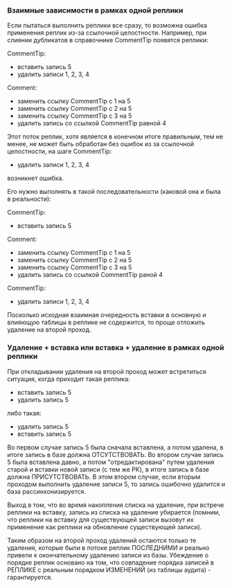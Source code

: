 ### Взаимные зависимости в рамках одной реплики

Если пытаться выполнить реплики все сразу, то возможна ошибка применения реплик из-за ссылочной целостности.
Например, при слиянии дубликатов в справочнике CommentTip появятся реплики:

CommentTip:
 - вставить запись 5
 - удалить записи 1, 2, 3, 4

Comment:
 - заменить ссылку CommentTip с 1 на 5
 - заменить ссылку CommentTip с 2 на 5
 - заменить ссылку CommentTip с 3 на 5
 - удалить запись со ссылкой CommentTip равной 4

Этот поток реплик, хотя является в конечном итоге правильным, тем не менее,
не может быть обработан без ошибок из за ссылочной целостности, на шаге
CommentTip:
 - удалить записи 1, 2, 3, 4

возникнет ошибка.

Его нужно выполнять в такой последовательности (каковой она и была в реальности):

CommentTip:
 - вставить запись 5

Comment:
 - заменить ссылку CommentTip с 1 на 5
 - заменить ссылку CommentTip с 2 на 5
 - заменить ссылку CommentTip с 3 на 5
 - удалить запись со ссылкой CommentTip раной 4

CommentTip:
 - удалить записи 1, 2, 3, 4

Посколько исходная взаимная очередность вставки в основную и влияющую таблицы в реплике не содержится,
то проще отложить удаление на второй проход.


### Удаление + вставка или вставка + удаление в рамках одной реплики

При откладывании удаления на второй проход может встретиться ситуация, когда приходит такая реплика:
 - вставить запись 5
 - удалить запись 5

либо такая:
 - удалить запись 5
 - вставить запись 5

Во первом случае запись 5 была сначала вставлена, а потом удалена, в итоге запись в базе должна ОТСУТСТВОВАТЬ.
Во втором случае запись 5 была вставлена давно, а потом "отредактирована" путем удаления старой 
и вставки новой записи (с тем же PK), в итоге запись в базе должна ПРИСУТСТВОВАТЬ. 
В этом втором случае, если вторым проходом выполнить удаление записи 5, то запись ошибочно удалится и база рассинхонизируется.

Выход в том, что во время накопления списка на удаление, при встрече реплики на вставку, 
запись из списка на удаление убирается (помним, что реплики на вставку для существующей записи 
вызовут их применение как реплики на обновление существующей записи).

Таким образом на второй проход удалений остаются только те удаления, которые были в потоке реплик ПОСЛЕДНИМИ 
и реально привели к окончательному удалению записи из базы. 
Убеждение о порядке реплик основано на том, что совпадение порядка записей в РЕПЛИКЕ 
с реальным порядком ИЗМЕНЕНИЙ (из таблицы аудита) - гарантируется.

